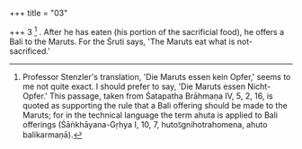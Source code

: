 +++
title = "03"

+++
3 [^2] . After he has eaten (his portion of the sacrificial food), he offers a Bali to the Maruts. For the Śruti says, 'The Maruts eat what is not-sacrificed.'


[^2]:  Professor Stenzler's translation, 'Die Maruts essen kein Opfer,' seems to me not quite exact. I should prefer to say, 'Die Maruts essen Nicht-Opfer.' This passage, taken from Śatapatha Brāhmaṇa IV, 5, 2, 16, is quoted as supporting the rule that a Bali offering should be made to the Maruts; for in the technical language the term ahuta is applied to Bali offerings (Śāṅkhāyana-Gṛhya I, 10, 7, hutoऽgnihotrahomena, ahuto balikarmaṇā).

